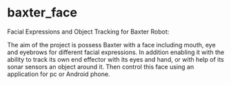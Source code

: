 # baxter_face
Facial Expressions and Object Tracking for Baxter Robot:

The aim of the project is possess Baxter with a face including mouth, eye and eyebrows for different facial expressions. In addition enabling it with the ability to track its own end effector with its eyes and hand, or with help of its sonar sensors an object around it. Then control this face using an application for pc or Android phone.
